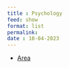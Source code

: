 ```yaml
---
title : Psychology
feed: show
format: list
permalink: 
date : 10-04-2023
---
```


- [Area](_notes/Public/Area.md)
